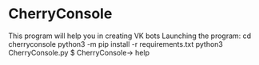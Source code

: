 # CherryConsole
This program will help you in creating VK bots  Launching the program:  cd cherryconsole python3 -m pip install -r requirements.txt python3 CherryConsole.py  $ CherryConsole-> help
